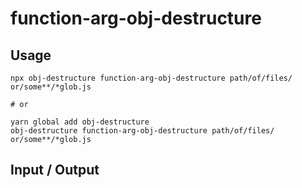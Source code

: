 # function-arg-obj-destructure


## Usage

```
npx obj-destructure function-arg-obj-destructure path/of/files/ or/some**/*glob.js

# or

yarn global add obj-destructure
obj-destructure function-arg-obj-destructure path/of/files/ or/some**/*glob.js
```

## Input / Output

<!--FIXTURES_TOC_START-->
<!--FIXTURES_TOC_END-->

<!--FIXTURES_CONTENT_START-->
<!--FIXTURES_CONTENT_END-->
